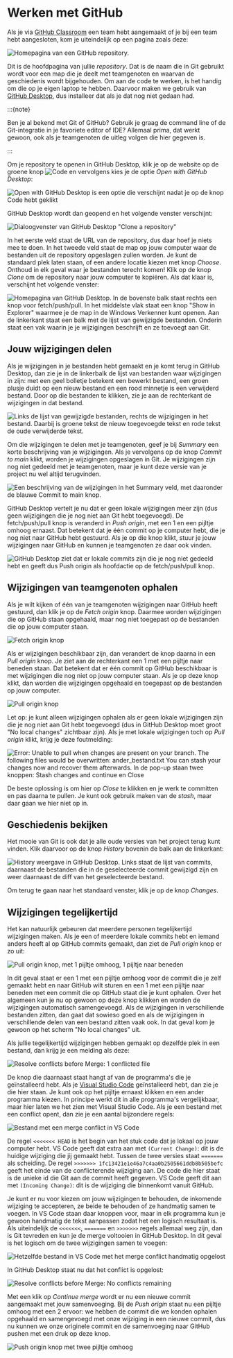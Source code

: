 # Werken met GitHub

Als je via [GitHub Classroom](startopdracht.md#bijlage-een-github-classroom-team-aanmaken) een team hebt aangemaakt of je bij een team hebt aangesloten, kom je uiteindelijk op een pagina zoals deze:

![Homepagina van een GitHub repository.](assets/howto_github/image-20230920172834814.png)

Dit is de hoofdpagina van jullie *repository*. Dat is de naam die in Git gebruikt wordt voor een map die je deelt met teamgenoten en waarvan de geschiedenis wordt bijgehouden. Om aan de code te werken, is het handig om die op je eigen laptop te hebben. Daarvoor maken we gebruik van [GitHub Desktop](https://desktop.github.com), dus installeer dat als je dat nog niet gedaan had.

:::{note}

Ben je al bekend met Git of GitHub? Gebruik je graag de command line of de Git-integratie in je favoriete editor of IDE? Allemaal prima, dat werkt gewoon, ook als je teamgenoten de uitleg volgen die hier gegeven is.

:::

Om je repository te openen in GitHub Desktop, klik je op de website op de groene knop ![Code](assets/howto_github/image-20230920173453450.png) en vervolgens kies je de optie *Open with GitHub Desktop*:

![Open with GitHub Desktop is een optie die verschijnt nadat je op de knop Code hebt geklikt](assets/howto_github/image-20230920173414817.png)

GitHub Desktop wordt dan geopend en het volgende venster verschijnt:

![Dialoogvenster van GitHub Desktop "Clone a repository"](assets/howto_github/image-20230926125120181.png)

In het eerste veld staat de URL van de repository, dus daar hoef je niets mee te doen. In het tweede veld staat de map op jouw computer waar de bestanden uit de repository opgeslagen zullen worden. Je kunt de standaard plek laten staan, of een andere locatie kiezen met knop *Choose*. Onthoud in elk geval waar je bestanden terecht komen! Klik op de knop *Clone* om de repository naar jouw computer te kopiëren. Als dat klaar is, verschijnt het volgende venster:

![Homepagina van GitHub Desktop. In de bovenste balk staat rechts een knop voor fetch/push/pull. In het middelste vlak staat een knop "Show in Explorer" waarmee je de map in de Windows Verkenner kunt openen. Aan de linkerkant staat een balk met de lijst van gewijzigde bestanden. Onderin staat een vak waarin je je wijzigingen beschrijft en ze toevoegt aan Git.](assets/howto_github/image-20230926211007927.png)

## Jouw wijzigingen delen

Als je wijzigingen in je bestanden hebt gemaakt en je komt terug in GitHub Desktop, dan zie je in de linkerbalk de lijst van bestanden waar wijzigingen in zijn: met een geel bolletje betekent een bewerkt bestand, een groen plusje duidt op een nieuw bestand en een rood minnetje is een verwijderd bestand. Door op die bestanden te klikken, zie je aan de rechterkant de wijzigingen in dat bestand.

![Links de lijst van gewijzigde bestanden, rechts de wijzigingen in het bestand. Daarbij is groene tekst de nieuw toegevoegde tekst en rode tekst de oude verwijderde tekst.](assets/howto_github/image-20231003101457467.png)

Om die wijzigingen te delen met je teamgenoten, geef je bij *Summary* een korte beschrijving van je wijzigingen. Als je vervolgens op de knop *Commit to main* klikt, worden je wijzigingen opgeslagen in Git. Je wijzigingen zijn nog niet gedeeld met je teamgenoten, maar je kunt deze versie van je project nu wel altijd terugvinden.

![Een beschrijving van de wijzigingen in het Summary veld, met daaronder de blauwe Commit to main knop.](assets/howto_github/image-20231003101910330.png)

GitHub Desktop vertelt je nu dat er geen lokale wijzigingen meer zijn (dus geen wijzigingen die je nog niet aan Git hebt toegevoegd). De fetch/push/pull knop is veranderd in *Push origin*, met een 1 en een pijltje omhoog ernaast. Dat betekent dat je één commit op je computer hebt, die je nog niet naar GitHub hebt gestuurd. Als je op die knop klikt, stuur je jouw wijzigingen naar GitHub en kunnen je teamgenoten ze daar ook vinden.

![GitHub Desktop ziet dat er lokale commits zijn die je nog niet gedeeld hebt en geeft dus Push origin als hoofdactie op de fetch/push/pull knop.](assets/howto_github/image-20231003102044894.png)

## Wijzigingen van teamgenoten ophalen

Als je wilt kijken of één van je teamgenoten wijzigingen naar GitHub heeft gestuurd, dan klik je op de *Fetch origin* knop. Daarmee worden wijzigingen die op GitHub staan opgehaald, maar nog niet toegepast op de bestanden die op jouw computer staan.

![Fetch origin knop](assets/howto_github/image-20231003115443377.png)

Als er wijzigingen beschikbaar zijn, dan verandert de knop daarna in een *Pull origin* knop. Je ziet aan de rechterkant een 1 met een pijltje naar beneden staan. Dat betekent dat er één commit op GitHub beschikbaar is met wijzigingen die nog niet op jouw computer staan. Als je op deze knop klikt, dan worden die wijzigingen opgehaald en toegepast op de bestanden op jouw computer.

![Pull origin knop](assets/howto_github/image-20231003115739284.png)

Let op: je kunt alleen wijzigingen ophalen als er geen lokale wijzigingen zijn die je nog niet aan Git hebt toegevoegd (dus in GitHub Desktop moet groot "No local changes" zichtbaar zijn). Als je met lokale wijzigingen toch op *Pull origin* klikt, krijg je deze foutmelding:

![Error: Unable to pull when changes are present on your branch. The following files would be overwritten: ander_bestand.txt You can stash your changes now and recover them afterwards. In de pop-up staan twee knoppen: Stash changes and continue en Close](assets/howto_github/image-20231003120242551.png)

De beste oplossing is om hier op *Close* te klikken en je werk te committen en pas daarna te pullen. Je kunt ook gebruik maken van de *stash*, maar daar gaan we hier niet op in.

## Geschiedenis bekijken

Het mooie van Git is ook dat je alle oude versies van het project terug kunt vinden. Klik daarvoor op de knop *History* bovenin de balk aan de linkerkant:

![History weergave in GitHub Desktop. Links staat de lijst van commits, daarnaast de bestanden die in de geselecteerde commit gewijzigd zijn en weer daarnaast de diff van het geselecteerde bestand.](assets/howto_github/image-20231003123844777.png)

Om terug te gaan naar het standaard venster, klik je op de knop *Changes*.

## Wijzigingen tegelijkertijd

Het kan natuurlijk gebeuren dat meerdere personen tegelijkertijd wijzigingen maken. Als je een of meerdere lokale commits hebt en iemand anders heeft al op GitHub commits gemaakt, dan ziet de *Pull origin* knop er zo uit:

![Pull origin knop, met 1 pijltje omhoog, 1 pijltje naar beneden](assets/howto_github/image-20231003120946452.png)

In dit geval staat er een 1 met een pijltje omhoog voor de commit die je zelf gemaakt hebt en naar GitHub wilt sturen en een 1 met een pijltje naar beneden met een commit die op GitHub staat die je kunt ophalen. Over het algemeen kun je nu op gewoon op deze knop klikken en worden de wijzigingen automatisch samengevoegd. Als de wijzigingen in verschillende bestanden zitten, dan gaat dat sowieso goed en als de wijzigingen in verschillende delen van een bestand zitten vaak ook. In dat geval kom je gewoon op het scherm "No local changes" uit.

Als jullie tegelijkertijd wijzigingen hebben gemaakt op dezelfde plek in een bestand, dan krijg je een melding als deze:

![Resolve conflicts before Merge: 1 conflicted file](assets/howto_github/image-20231003120914272.png)

De knop die daarnaast staat hangt af van de programma's die je geïnstalleerd hebt. Als je [Visual Studio Code](https://code.visualstudio.com) geïnstalleerd hebt, dan zie je die hier staan. Je kunt ook op het pijltje ernaast klikken en een ander programma kiezen. In principe werkt dit in alle programma's vergelijkbaar, maar hier laten we het zien met Visual Studio Code. Als je een bestand met een conflict opent, dan zie je een aantal bijzondere regels:

![Bestand met een merge conflict in VS Code](assets/howto_github/image-20231003122017575.png)

De regel `<<<<<<< HEAD` is het begin van het stuk code dat je lokaal op jouw computer hebt. VS Code geeft dat extra aan met `(Current Change)`: dit is de huidige wijziging die jij gemaakt hebt. Tussen de twee versies staat `=======` als scheiding. De regel `>>>>>>> 1fc13421e1e46a7c4aa0b2505661ddb8b505befc` geeft het einde van de conflicterende wijziging aan. De code die hier staat is de unieke id die Git aan de commit heeft gegeven. VS Code geeft dit aan met `(Incoming Change)`: dit is de wijziging die binnenkomt vanuit GitHub.

Je kunt er nu voor kiezen om jouw wijzigingen te behouden, de inkomende wijziging te accepteren, ze beide te behouden of ze handmatig samen te voegen. In VS Code staan daar knoppen voor, maar in elk programma kun je gewoon handmatig de tekst aanpassen zodat het een logisch resultaat is. Als uiteindelijk de `<<<<<<<`, `=======` en `>>>>>>>` regels allemaal weg zijn, dan is Git tevreden en kun je de merge voltooien in GitHub Desktop. In dit geval is het logisch om de twee wijzigingen samen te voegen:

![Hetzelfde bestand in VS Code met het merge conflict handmatig opgelost](assets/howto_github/image-20231003123012402.png)

In GitHub Desktop staat nu dat het conflict is opgelost:

![Resolve conflicts before Merge: No conflicts remaining](assets/howto_github/image-20231003123118611.png)

Met een klik op *Continue merge* wordt er nu een nieuwe commit aangemaakt met jouw samenvoeging. Bij de *Push origin* staat nu een pijltje omhoog met een 2 ervoor: we hebben de commit die we konden ophalen opgehaald en samengevoegd met onze wijziging in een nieuwe commit, dus nu kunnen we onze originele commit en de samenvoeging naar GitHub pushen met een druk op deze knop.

![Push origin knop met twee pijltje omhoog](assets/howto_github/image-20231003123254742.png)